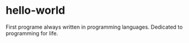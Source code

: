 # hello-world
First programe always written in programming languages.
Dedicated to programming for life.
